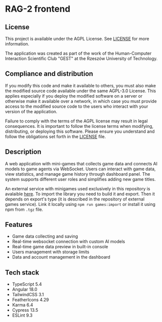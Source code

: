# RAG-2 frontend

## License

This project is available under the AGPL License. See [LICENSE](./LICENSE) for more information.

The application was created as part of the work of the Human-Computer Interaction Scientific Club "GEST" at the Rzeszów University of Technology.

## Compliance and distribution

If you modify this code and make it available to others, you must also make the modified source code available under the same AGPL-3.0 License. This applies especially if you deploy the modified software on a server or otherwise make it available over a network, in which case you must provide access to the modified source code to the users who interact with your version of the application.

Failure to comply with the terms of the AGPL license may result in legal consequences. It is important to follow the license terms when modifying, distributing, or deploying this software. Please ensure you understand and follow the obligations set forth in the [LICENSE](LICENSE) file.

## Description

A web application with mini-games that collects game data and connects AI models to game agents via WebSocket. Users can interact with game data, view statistics, and manage game history through dashboard panel. The system supports different user roles and simplifies adding new game titles.

An external service with minigames used exclusively in this repository is avalaible [here](https://github.com/KN-GEST-ongit/rag-2-games/). To import the library you need to build it and export. Then it depends on export's type (it is described in the repository of external games service). Link it locally using `npm run games:import` or install it using npm from `.tgz` file.

## Features

- Game data collecting and saving
- Real-time websocket connection with custom AI models
- Real-time game data preview in built-in console
- Users management with storage limits
- Data and account management in the dashboard

## Tech stack

- TypeScript 5.4
- Angular 18.0
- TailwindCSS 3.1
- FeatherIcons 4.29
- Karma 6.4
- Cypress 13.5
- ESLint 9.3
